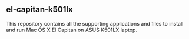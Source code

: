 ## el-capitan-k501lx
This repository contains all the supporting applications and files to install and run Mac OS X El Capitan on ASUS K501LX laptop.